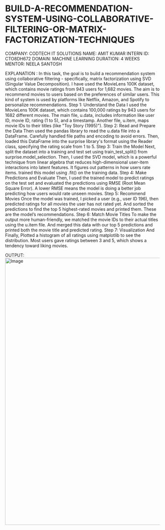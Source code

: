 # BUILD-A-RECOMMENDATION-SYSTEM-USING-COLLABORATIVE-FILTERING-OR-MATRIX-FACTORIZATION-TECHNIQUES
COMPANY: CODTECH IT SOLUTIONS 
NAME: AMIT KUMAR 
INTERN ID: CTO8DH672 
DOMAIN: MACHINE LEARNING 
DURATION: 4 WEEKS 
MENTOR: NEELA SANTOSH

EXPLANATION :
In this task, the goal is to build a recommendation system using collaborative filtering - specifically, matrix factorization using SVD (Singular Value Decomposition). I have used the MovieLens 100K dataset, which contains movie ratings from 943 users for 1,682 movies. The aim is to recommend movies to users based on the preferences of similar users.
This kind of system is used by platforms like Netflix, Amazon, and Spotify to personalize recommendations.
 Step 1: Understand the Data
I used the MovieLens 100K dataset, which contains 100,000 ratings by 943 users for 1682 different movies. 
The main file, u.data, includes information like user ID, movie ID, rating (1 to 5), and a timestamp. 
Another file, u.item, maps movie IDs to their titles (like "Toy Story (1995)").
Step 2: Read and Prepare the Data
Then used the pandas library to read the u.data file into a DataFrame. Carefully handled file paths and encoding to avoid errors. 
Then, loaded this DataFrame into the surprise library's format using the Reader class, specifying the rating scale from 1 to 5.
Step 3: Train the Model
Next, split the dataset into a training and test set using train_test_split() from surprise.model_selection. 
Then, I used the SVD model, which is a powerful technique from linear algebra that reduces high-dimensional user-item interactions into latent features.
It figures out patterns in how users rate items. trained this model using .fit() on the training data.
Step 4: Make Predictions and Evaluate
Then, I used the trained model to predict ratings on the test set and evaluated the predictions using RMSE (Root Mean Square Error). 
A lower RMSE means the model is doing a better job predicting how users would rate unseen movies.
Step 5: Recommend Movies
Once the model was trained, I picked a user (e.g., user ID 196), then predicted ratings for all movies the user has not rated yet.
And sorted the predictions to find the top 5 highest-rated movies and printed them. These are the model’s recommendations.
Step 6: Match Movie Titles
To make the output more human-friendly, we matched the movie IDs to their actual titles using the u.item file. 
And merged this data with our top 5 predictions and printed both the movie title and predicted rating.
 Step 7: Visualization
And Finally, Plotted a histogram of all ratings using matplotlib to see the distribution. 
Most users gave ratings between 3 and 5, which shows a tendency toward liking movies.

 OUTPUT:
 <img width="1828" height="870" alt="Image" src="https://github.com/user-attachments/assets/709ea6fc-abe9-4d12-9006-5b18ad958060" />
